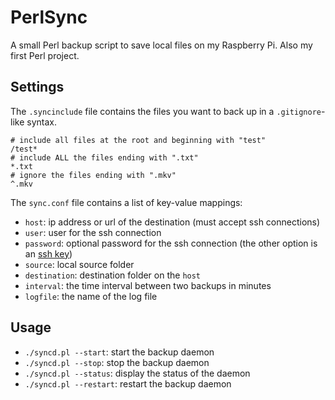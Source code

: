 # PerlSync
A small Perl backup script to save local files on my Raspberry Pi. Also my first Perl project.

## Settings
The `.syncinclude` file contains the files you want to back up in a `.gitignore`-like syntax.

```
# include all files at the root and beginning with "test"
/test*
# include ALL the files ending with ".txt"
*.txt
# ignore the files ending with ".mkv"
^.mkv
```

The `sync.conf` file contains a list of key-value mappings:
- `host`: ip address or url of the destination (must accept ssh connections)
- `user`: user for the ssh connection
- `password`: optional password for the ssh connection (the other option is an [ssh key](https://confluence.atlassian.com/bitbucketserver/creating-ssh-keys-776639788.html))
- `source`: local source folder
- `destination`: destination folder on the `host`
- `interval`: the time interval between two backups in minutes
- `logfile`: the name of the log file


## Usage
- `./syncd.pl --start`: start the backup daemon
- `./syncd.pl --stop`: stop the backup daemon
- `./syncd.pl --status`: display the status of the daemon
- `./syncd.pl --restart`: restart the backup daemon
